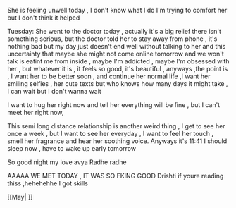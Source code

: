 
She is feeling unwell today , I don't know what I do I'm trying to comfort her but I don't think it helped

Tuesday:
She went to the doctor today , actually it's a big relief there isn't something serious, but the doctor told her to stay away from phone , it's nothing bad but my day just doesn't end well without talking to her and this uncertainty that maybe she might not come online tomorrow and we won't talk is eatint me from inside , maybe I'm addicted , maybe I'm obsessed with her , but whatever it is , it feels so good, it's beautiful , anyways ,the point is , I want her to be better soon , and continue her normal life ,I want her smiling selfies , her cute texts but who knows how many days it might take , I can wait but I don't wanna wait 

I want to hug her right now and tell her everything will be fine , but I can't meet her right now, 

This semi long distance relationship is another weird thing , I get to see her once a week , but I want to see her everyday , I want to feel her touch , smell her fragrance and hear her soothing voice. Anyways it's 11:41 I should sleep now , have to wake up early tomorrow

So good night my love avya 
Radhe radhe 

AAAAA WE MET TODAY , IT WAS SO FKING GOOD 
Drishti if youre reading thiss ,hehehehhe I got skills

[[May| ]]